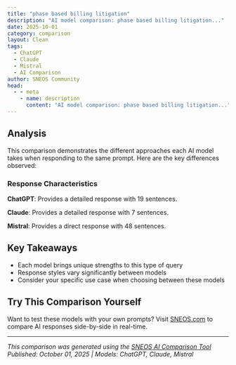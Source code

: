 ```yaml
---
title: "phase based billing litigation"
description: "AI model comparison: phase based billing litigation..."
date: 2025-10-01
category: comparison
layout: Clean
tags:
  - ChatGPT
  - Claude
  - Mistral
  - AI Comparison
author: SNEOS Community
head:
  - - meta
    - name: description
      content: "AI model comparison: phase based billing litigation..."
---
```


<ChatComparison
  title="phase based billing litigation"
  prompt="phase based billing litigation"
  :responses='{"ChatGPT": "Phase-based billing in litigation refers to a billing method where legal fees are structured and invoiced according to distinct phases or stages of a legal matter. Instead of billing hourly generally or on a contingency basis, the attorney and client agree on fees tied to specific phases of the litigation process.\n\n### Common Phases in Litigation Billing:\n1. **Initial Case Assessment and Investigation** \n - Reviewing facts and documents \n - Legal research \n - Client consultation \n\n2. **Pleadings and Motions** \n - Drafting and filing complaints or answers \n - Motions to dismiss or other preliminary motions \n\n3. **Discovery** \n - Interrogatories and document requests \n - Depositions \n - Review and production of documents \n\n4. **Pre-Trial Preparation** \n - Motion practice \n - Settlement negotiations \n - Trial preparation \n\n5. **Trial** \n - Jury selection \n - Opening statements, witness examinations, closing arguments \n\n6. **Post-Trial and Appeal (if applicable)** \n - Post-trial motions \n - Appeals or enforcement actions \n\n### Advantages of Phase-Based Billing:\n- **Predictability**: Clients gain better insight into anticipated costs for each phase. \n- **Budgeting**: Easier to budget legal expenses by phase. \n- **Transparency**: Clearer linkage between fees and work performed. \n- **Flexibility**: Can be combined with other billing arrangements (e.g., flat fees for certain phases). \n\n### Considerations:\n- The scope and deliverables of each phase need clear definition to avoid disputes. \n- Changes or overlaps in phases should be managed with proper communication and potential amendments to the billing agreement. \n- Phase-based billing is often used in complex cases where the work and costs can be segmented logically. \n\n### Example Clause for Engagement Letter:\n\u0022The legal services to be provided will be billed according to the following phases, each with an estimated budget and agreed-upon fee arrangement: \n- Phase 1: Initial case evaluation and pleadings \u2014 $X,XXX fixed fee \n- Phase 2: Discovery \u2014 hourly billing with an estimated cap of $XX,XXX \n- Phase 3: Trial \u2014 $XX,XXX retainer plus hourly fees \nAny adjustments to these phases or associated fees will be communicated and agreed upon in advance.\u0022\n\nIf you need help drafting a phase-based billing agreement, understanding ethical rules about billing, or have questions on specific jurisdictions, feel free to ask!", "Claude": "Phase-based billing in litigation refers to structuring legal fees and billing around distinct phases or stages of a legal case rather than using traditional hourly billing throughout. Here\u0027s an overview:\n\n## Common Litigation Phases\n\n**1. Case Assessment \u0026 Pleadings**\n- Initial case evaluation\n- Discovery planning\n- Filing complaints/answers\n\n**2. Discovery Phase**\n- Document production\n- Depositions\n- Expert witness preparation\n\n**3. Motion Practice**\n- Summary judgment motions\n- Evidentiary motions\n- Case management conferences\n\n**4. Trial Preparation**\n- Witness preparation\n- Exhibit preparation\n- Trial strategy development\n\n**5. Trial/Resolution**\n- Trial proceedings\n- Settlement negotiations\n- Post-trial motions\n\n## Benefits\n\n**For Clients:**\n- Predictable costs per phase\n- Better budget planning\n- Clearer understanding of case progression\n- Ability to make informed decisions about continuing\n\n**For Attorneys:**\n- More predictable revenue streams\n- Reduced billing disputes\n- Better project management\n- Client satisfaction through transparency\n\n## Implementation Considerations\n\n- **Scope Definition**: Clearly define what\u0027s included in each phase\n- **Budget Ranges**: Establish realistic cost estimates\n- **Change Orders**: Process for handling scope changes\n- **Phase Gates**: Decision points between phases\n- **Risk Allocation**: How unexpected complications are handled\n\n## Potential Challenges\n\n- Difficulty predicting case complexity\n- Scope creep issues\n- Client disputes over phase boundaries\n- Cash flow timing for law firms\n\nWould you like me to elaborate on any particular aspect of phase-based billing in litigation?", "Mistral": "Phase-based billing litigation refers to a legal dispute or lawsuit that arises from the method of billing clients based on the phases or stages of a project, rather than on an hourly or fixed-fee basis. This approach is common in various professional services, including law, consulting, construction, and software development. Here are some key aspects and potential issues that might lead to litigation:\n\n### Key Aspects of Phase-Based Billing\n1. **Project Phases**: The project is divided into distinct phases, such as planning, design, implementation, and completion.\n2. **Milestones**: Each phase has specific milestones or deliverables that must be achieved.\n3. **Payments**: Payments are tied to the completion of these phases or milestones, rather than to the time spent.\n4. **Contract Terms**: The contract specifies the scope of work for each phase, the deliverables, and the payment terms.\n\n### Potential Issues Leading to Litigation\n1. **Scope Creep**: Changes in the project scope that were not anticipated in the original contract can lead to disputes over additional costs.\n2. **Delays**: Delays in completing phases can result in disputes over timelines, penalties, and additional costs.\n3. **Quality of Work**: Disagreements over the quality of the deliverables can lead to disputes about whether a phase has been satisfactorily completed.\n4. **Payment Disputes**: Disputes over the timing and amount of payments, especially if milestones are not clearly defined or met.\n5. **Contract Interpretation**: Differences in how the contract terms are interpreted by the parties involved.\n6. **Non-Performance**: Failure to complete a phase or deliver the agreed-upon deliverables can lead to litigation.\n\n### Common Legal Claims\n1. **Breach of Contract**: One party alleges that the other has failed to fulfill their contractual obligations.\n2. **Negligence**: Claims that the service provider did not meet the required standard of care.\n3. **Misrepresentation**: Allegations that one party made false statements or promises to induce the other party to enter into the contract.\n4. **Unjust Enrichment**: Claims that one party has been unjustly enriched at the expense of the other.\n\n### Resolution Strategies\n1. **Mediation**: A neutral third party helps the parties reach a mutually acceptable agreement.\n2. **Arbitration**: A neutral third party makes a binding decision after hearing both sides.\n3. **Litigation**: The dispute is resolved through the court system.\n4. **Negotiation**: The parties work together to find a solution without involving a third party.\n\n### Preventive Measures\n1. **Clear Contract Terms**: Ensure that the contract clearly defines the scope of work, deliverables, payment terms, and timelines for each phase.\n2. **Regular Communication**: Maintain open and regular communication to address any issues promptly.\n3. **Documentation**: Keep detailed records of all communications, agreements, and deliverables.\n4. **Risk Management**: Identify potential risks and have contingency plans in place.\n\n### Conclusion\nPhase-based billing can be an effective way to manage projects and payments, but it requires careful planning and clear communication to avoid disputes. If disputes do arise, understanding the potential legal claims and resolution strategies can help navigate the litigation process effectively."}' 
  published-date="23:57"
/>

## Analysis

This comparison demonstrates the different approaches each AI model takes when responding to the same prompt. Here are the key differences observed:

### Response Characteristics

**ChatGPT**: Provides a detailed response with 19 sentences. 

**Claude**: Provides a detailed response with 7 sentences. 

**Mistral**: Provides a direct response with 48 sentences. 

## Key Takeaways

- Each model brings unique strengths to this type of query
- Response styles vary significantly between models
- Consider your specific use case when choosing between these models

## Try This Comparison Yourself

Want to test these models with your own prompts? Visit [SNEOS.com](https://sneos.com) to compare AI responses side-by-side in real-time.

---

*This comparison was generated using the [SNEOS AI Comparison Tool](https://sneos.com)*
*Published: October 01, 2025 | Models: ChatGPT, Claude, Mistral*
